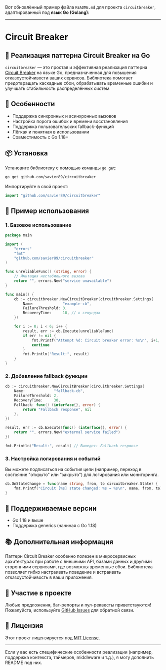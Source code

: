Вот обновлённый пример файла `README.md` для проекта `circuitbreaker`, адаптированный под **язык Go (Golang)**:

---

# Circuit Breaker

## 🚧 Реализация паттерна Circuit Breaker на Go

`circuitbreaker` — это простая и эффективная реализация паттерна [Circuit Breaker](https://learn.microsoft.com/en-us/azure/architecture/reference-architectures/serverless/event-hub-stream-analytics-cosmos-db#circuit-breaker-pattern) на языке Go, предназначенная для повышения отказоустойчивости ваших сервисов. Библиотека помогает предотвращать каскадные сбои, обрабатывать временные ошибки и улучшать стабильность распределённых систем.

## 📌 Особенности

- Поддержка синхронных и асинхронных вызовов
- Настройка порога ошибок и времени восстановления
- Поддержка пользовательских fallback-функций
- Лёгкая и понятная в использовании
- Совместимость с Go 1.18+

## 📦 Установка

Установите библиотеку с помощью команды `go get`:

```bash
go get github.com/savier89/circuitbreaker
```

Импортируйте в свой проект:

```go
import "github.com/savier89/circuitbreaker"
```

## 🧪 Пример использования

### 1. Базовое использование

```go
package main

import (
    "errors"
    "fmt"
    "github.com/savier89/circuitbreaker"
)

func unreliableFunc() (string, error) {
    // Имитация нестабильного вызова
    return "", errors.New("service unavailable")
}

func main() {
    cb := circuitbreaker.NewCircuitBreaker(circuitbreaker.Settings{
        Name:             "example-cb",
        FailureThreshold: 3,
        RecoveryTime:     10, // в секундах
    })

    for i := 0; i < 6; i++ {
        result, err := cb.Execute(unreliableFunc)
        if err != nil {
            fmt.Printf("Attempt %d: Circuit breaker error: %s\n", i+1, err)
            continue
        }
        fmt.Println("Result:", result)
    }
}
```

### 2. Добавление fallback функции

```go
cb := circuitbreaker.NewCircuitBreaker(circuitbreaker.Settings{
    Name:             "fallback-cb",
    FailureThreshold: 2,
    RecoveryTime:     30,
    Fallback: func() (interface{}, error) {
        return "Fallback response", nil
    },
})

result, err := cb.Execute(func() (interface{}, error) {
    return "", errors.New("external service failed")
})

fmt.Println("Result:", result) // Выведет: Fallback response
```

### 3. Настройка логирования и событий

Вы можете подписаться на события цепи (например, переход в состояние "открыто" или "закрыто") для логирования или мониторинга.

```go
cb.OnStateChange = func(name string, from, to circuitbreaker.State) {
    fmt.Printf("Circuit [%s] state changed: %s → %s\n", name, from, to)
}
```

## 🧰 Поддерживаемые версии

- Go 1.18 и выше
- Поддержка generics (начиная с Go 1.18)

## 📚 Дополнительная информация

Паттерн Circuit Breaker особенно полезен в микросервисных архитектурах при работе с внешними API, базами данных и другими сторонними сервисами, где возможны временные сбои. Библиотека позволяет гибко настраивать поведение и встраивать отказоустойчивость в ваши приложения.

## 🤝 Участие в проекте

Любые предложения, баг-репорты и пул-реквесты приветствуются! Пожалуйста, используйте [GitHub Issues](https://github.com/savier89/circuitbreaker/issues) для обратной связи.

## 📄 Лицензия

Этот проект лицензируется под [MIT License](LICENSE).

---

Если у вас есть специфические особенности реализации (например, поддержка контекста, таймеров, middleware и т.д.), я могу дополнить README под них.